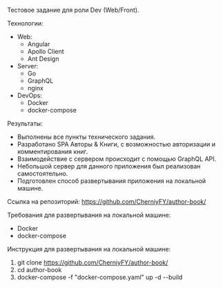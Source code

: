 Тестовое задание для роли Dev (Web/Front).

Технологии:
  - Web:
    - Angular
    - Apollo Client
    - Ant Design
  - Server:
    - Go
    - GraphQL
    - nginx
  - DevOps:
    - Docker
    - docker-compose

Результаты: 
  - Выполнены все пункты технического задания. 
  - Разработано SPA Авторы & Книги, с возможностью авторизации и комментирования книг. 
  - Взаимодействие с сервером происходит с помощью GraphQL API. 
  - Небольшой сервер для данного приложения был реализован самостоятельно. 
  - Подготовлен способ развертывания приложения на локальной машине.

Ссылка на репозиторий: https://github.com/CherniyFY/author-book/

Требования для развертывания на локальной машине:
- Docker
- docker-compose

Инструкция для развертывания на локальной машине:
1. git clone https://github.com/CherniyFY/author-book/
2. cd author-book
3. docker-compose -f "docker-compose.yaml" up -d --build
